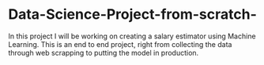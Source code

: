 # Data-Science-Project-from-scratch-
In this project I will be working on creating a salary estimator using Machine Learning. This is an end to end project, right from collecting the data through web scrapping to putting the model in production.
